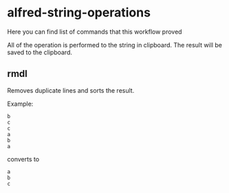 # alfred-string-operations

Here you can find list of commands that this workflow proved

All of the operation is performed to the string in clipboard.
The result will be saved to the clipboard.

## rmdl
Removes duplicate lines and sorts the result.

Example:
```
b
c
c
a
b
a
````
converts to

```
a
b
c
```
